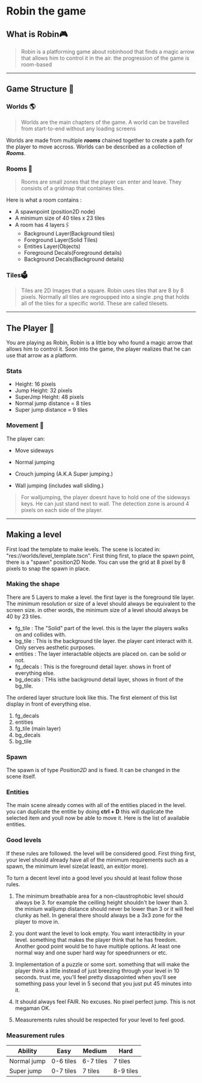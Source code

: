 # Robin the game

## What is Robin:video_game:

> Robin is a platforming game about robinhood that finds a magic arrow that allows him to control it in the air. the progression of the game is room-based

---

## Game Structure :japanese_castle:

### Worlds :earth_americas:

> Worlds are the main chapters of the game. A world can be travelled from start-to-end without any loading screens

Worlds are made from multiple ***rooms*** chained together to create a path for the player to move accross. Worlds can be described as a collection of ***Rooms***.

### Rooms :door:

> Rooms are small zones that the player can enter and leave. They consists of a gridmap that containes tiles.

Here is what a room contains :

- A spawnpoint (position2D node)
- A minimum size of 40 tiles x 23 tiles
- A room has 4 layers:paperclips:
  - Background Layer(Background tiles)
  - Foreground Layer(Solid Tiles)
  - Entities Layer(Objects)
  - Foreground Decals(Foreground details)
  - Background Decals(Background details)

### Tiles:ballot_box:

>Tiles are 2D Images that a square. Robin uses tiles that are 8 by 8 pixels. Normally all tiles are regroupped into a single .png that holds all of the tiles for a specific world. These are called tilesets.

----

## The Player :runner:

You are playing as Robin, Robin is a little boy who found a magic arrow that allows him to control it. Soon into the game, the player realizes that he can use that arrow as a platform.

### Stats

+ Height: 16 pixels
+ Jump Height: 32 pixels
+ SuperJmp Height: 48 pixels
+ Normal jump distance = 8 tiles
+ Super jump distance = 9 tiles

### Movement  :arrows_counterclockwise:

The player can:

+ Move sideways

+ Normal jumping

+ Crouch jumping (A.K.A Super jumping.)

+ Wall jumping (includes wall sliding.)


> For walljumping, the player doesnt have to hold one of the sideways keys. He can just stand next to wall. The detection zone is around 4 pixels on each side of the player.

----

## Making a level

First load the template to make levels. The scene is located in: "res://worlds/level_template.tscn". First thing first, to place the spawn point, there is a "spawn" position2D Node. You can use the grid at 8 pixel by 8 pixels to snap the spawn in place. 

### Making the shape

There are 5 Layers to make a level. the first layer is the foreground tile layer. The minimum resolution or size of a level should always be equivalent to the screen size. in other words, the minimum size of a level should always be 40 by 23 tiles. 

- fg_tile : The "Solid" part of the level. this is the layer the players walks on and collides with.
- bg_tile : This is the background tile layer. the player cant interact with it. Only serves aesthetic purposes.
- entities : The layer interactable objects are placed on. can be solid or not.
- fg_decals : This is the foreground detail layer. shows in front of everything else.
- bg_decals : THis isthe background detail layer, shows in front of the bg_tile.

The ordered layer structure look like this. The first element of this list display in front of everything else.

1. fg_decals
2. entities
3. fg_tile (main layer)
4. bg_decals
5. bg_tile

### Spawn

The spawn is of type *Position2D* and is fixed. It can be changed in the scene itself. 

### Entities

The main scene already comes with all of the entities placed in the level. you can duplicate the entitie by doing **ctrl + D** this will duplicate the selected item and youll now be able to move it. Here is the list of available entities.

### Good levels

If these rules are followed. the level will be considered good. First thing first, your level should already have all of the minimum requirements such as a spawn, the minimum level size(at least), an exit(or more).

To turn a decent level into a good level you should at least follow those rules.

1. The minimum breathable area for a non-claustrophobic level should always be 3. for example the ceilling height shouldn't be lower than 3. the minium walljump distance should never be lower than 3 or it will feel clunky as hell. In general there should always be a 3x3 zone for the player to move in.
2. you dont want the level to look empty. You want interactibilty in your level. something that makes the player think that he has freedom. Another good point would be to have multiple options. At least one normal way and one super hard way for speedrunners or etc.
3. Implementation of a puzzle or some sort. something that will make the player think a little instead of just breezing through your level in 10 seconds. trust me, you'll feel pretty dissapointed when you'll see something pass your level in 5 second that you just put 45 minutes into it.

4. It should always feel FAIR. No excuses. No pixel perfect jump. This is not megaman OK.
5. Measurements rules should be respected for your level to feel good.

### Measurement rules

| Ability     | Easy      | Medium    | Hard      |
| ----------- | --------- | --------- | --------- |
| Normal jump | 0-6 tiles | 6-7 tiles | 7 tiles   |
| Super jump  | 0-7 tiles | 7 tiles   | 8-9 tiles |

